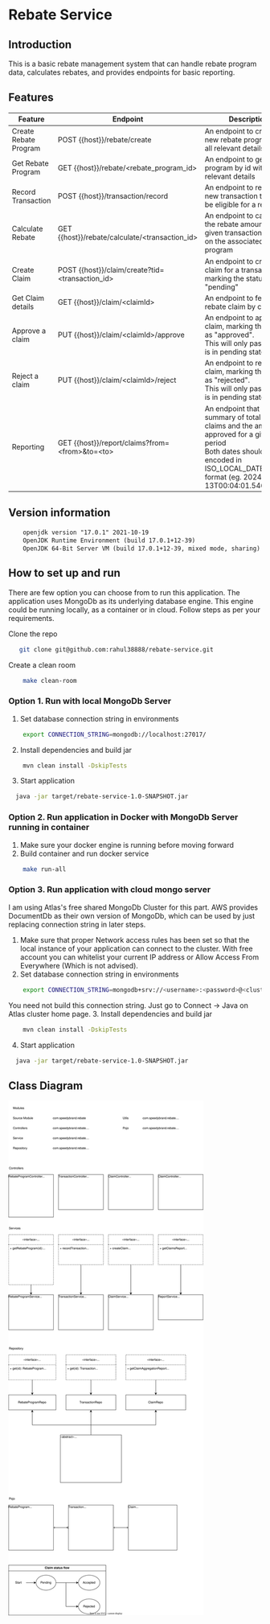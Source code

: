 # Rebate Service
## Introduction
This is a basic rebate management system that can handle rebate program data, calculates rebates, and provides endpoints for basic reporting.

## Features
| Feature               | Endpoint                                           | Description                                                                                                                                                                                                      |
|-----------------------|----------------------------------------------------|------------------------------------------------------------------------------------------------------------------------------------------------------------------------------------------------------------------|
| Create Rebate Program | POST {{host}}/rebate/create                        | An endpoint to create a new rebate program with all relevant details                                                                                                                                             |
| Get Rebate Program    | GET {{host}}/rebate/\<rebate_program_id\>          | An endpoint to get rebate program by id with all relevant details                                                                                                                                                |
| Record Transaction    | POST {{host}}/transaction/record                   | An endpoint to record a new transaction that could be eligible for a rebate                                                                                                                                      |
| Calculate Rebate      | GET {{host}}/rebate/calculate/\<transaction_id\>   | An endpoint to calculate the rebate amount for a given transaction based on the associated rebate program                                                                                                        |
| Create Claim          | POST {{host}}/claim/create?tid=\<transaction_id\>  | An endpoint to create a claim for a transaction, marking the status as "pending"                                                                                                                                 |
| Get Claim details     | GET {{host}}/claim/\<claimId\>                     | An endpoint to fetch a rebate claim by claim id                                                                                                                                                                  |
| Approve a claim       | PUT {{host}}/claim/\<claimId\>/approve             | An endpoint to approve a claim, marking the status as "approved".<br/>This will only pass if claim is in pending state.                                                                                          |
| Reject a claim        | PUT {{host}}/claim/\<claimId\>/reject              | An endpoint to reject a claim, marking the status as "rejected".<br/>This will only pass if claim is in pending state.                                                                                           |
| Reporting             | GET {{host}}/report/claims?from=\<from\>&to=\<to\> | An endpoint that returns a summary of total rebate claims and the amount approved for a given time period<br/>Both dates should be url-encoded in ISO_LOCAL_DATE_TIME format (eg. 2024-01-13T00:04:01.546+00:00) |

## Version information
```text
    openjdk version "17.0.1" 2021-10-19
    OpenJDK Runtime Environment (build 17.0.1+12-39)
    OpenJDK 64-Bit Server VM (build 17.0.1+12-39, mixed mode, sharing)
```


## How to set up and run
There are few option you can choose from to run this application. The application uses MongoDb as its underlying database engine. This engine could be running locally, as a container or in cloud.
Follow steps as per your requirements.

Clone the repo
```sh
   git clone git@github.com:rahul38888/rebate-service.git
```
Create a clean room
```sh
    make clean-room
```

### Option 1. Run with local MongoDb Server
1. Set database connection string in environments
```sh
    export CONNECTION_STRING=mongodb://localhost:27017/
```
2. Install dependencies and build jar
```sh
    mvn clean install -DskipTests
```
3. Start application
```sh
  java -jar target/rebate-service-1.0-SNAPSHOT.jar
```

### Option 2. Run application in Docker with MongoDb Server running in container
1. Make sure your docker engine is running before moving forward
2. Build container and run docker service
```sh
    make run-all
```

### Option 3. Run application with cloud mongo server
I am using Atlas's free shared MongoDb Cluster for this part. AWS provides DocumentDb as their own version of MongoDb, which can be used by just replacing connection string in later steps.

1. Make sure that proper Network access rules has been set so that the local instance of your application can connect to the cluster. 
With free account you can whitelist your current IP address or Allow Access From Everywhere (Which is not advised).
2. Set database connection string in environments
```sh
    export CONNECTION_STRING=mongodb+srv://<username>:<password>@<cluster_name>.zzzzz.mongodb.net/?retryWrites=true&w=majority&appName=<appName>
```
You need not build this connection string. Just go to Connect -> Java on Atlas cluster home page.
3. Install dependencies and build jar
```sh
    mvn clean install -DskipTests
```
4. Start application
```sh
  java -jar target/rebate-service-1.0-SNAPSHOT.jar
```

## Class Diagram
[![Class digram](documentation/class_diagram.svg)](documentation/class_diagram.svg)